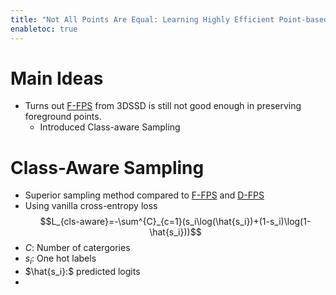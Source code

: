 ```yaml
---
title: "Not All Points Are Equal: Learning Highly Efficient Point-based Detectors for 3D LiDAR Point Clouds"
enabletoc: true
---
```


# Main Ideas 
- Turns out [F-FPS](notes/papers/3DSSD) from 3DSSD is still not good enough in preserving foreground points. 
	- Introduced Class-aware Sampling



# Class-Aware Sampling
- Superior sampling method compared to [F-FPS](notes/papers/3DSSD)  and [D-FPS](notes/papers/PointNet++)
-  Using vanilla cross-entropy loss $$L_{cls-aware}=-\sum^{C}_{c=1}(s_i\log(\hat{s_i})+(1-s_i)\log(1-\hat{s_i}))$$
- $C:$ Number of catergories 
- $s_i:$ One hot labels 
- $\hat{s_i}:$ predicted logits  
- 